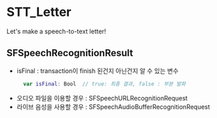 # STT_Letter
Let's make a speech-to-text letter!

## SFSpeechRecognitionResult
- isFinal : transaction이 finish 된건지 아닌건지 알 수 있는 변수
  ``` swift
    var isFinal: Bool  // true: 최종 결과, false : 부분 발화
  ```
- 오디오 파일을 이용할 경우 : SFSpeechURLRecognitionRequest
- 라이브 음성을 사용할 경우 : SFSpeechAudioBufferRecognitionRequest
